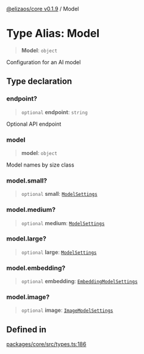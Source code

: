 [@elizaos/core v0.1.9](../index.md) / Model

# Type Alias: Model

> **Model**: `object`

Configuration for an AI model

## Type declaration

### endpoint?

> `optional` **endpoint**: `string`

Optional API endpoint

### model

> **model**: `object`

Model names by size class

### model.small?

> `optional` **small**: [`ModelSettings`](ModelSettings.md)

### model.medium?

> `optional` **medium**: [`ModelSettings`](ModelSettings.md)

### model.large?

> `optional` **large**: [`ModelSettings`](ModelSettings.md)

### model.embedding?

> `optional` **embedding**: [`EmbeddingModelSettings`](EmbeddingModelSettings.md)

### model.image?

> `optional` **image**: [`ImageModelSettings`](ImageModelSettings.md)

## Defined in

[packages/core/src/types.ts:186](https://github.com/abilmansuryeshmuratov/tutorial_agent/blob/main/packages/core/src/types.ts#L186)
